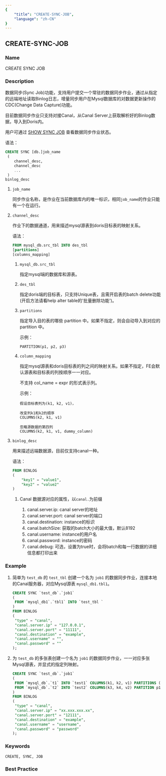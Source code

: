 ```yaml
---
{
    "title": "CREATE-SYNC-JOB",
    "language": "zh-CN"
}
---
```


<!--
Licensed to the Apache Software Foundation (ASF) under one
or more contributor license agreements.  See the NOTICE file
distributed with this work for additional information
regarding copyright ownership.  The ASF licenses this file
to you under the Apache License, Version 2.0 (the
"License"); you may not use this file except in compliance
with the License.  You may obtain a copy of the License at

  http://www.apache.org/licenses/LICENSE-2.0

Unless required by applicable law or agreed to in writing,
software distributed under the License is distributed on an
"AS IS" BASIS, WITHOUT WARRANTIES OR CONDITIONS OF ANY
KIND, either express or implied.  See the License for the
specific language governing permissions and limitations
under the License.
-->

## CREATE-SYNC-JOB

### Name

CREATE SYNC JOB

### Description

数据同步(Sync Job)功能，支持用户提交一个常驻的数据同步作业，通过从指定的远端地址读取Binlog日志，增量同步用户在Mysql数据库的对数据更新操作的CDC(Change Data Capture)功能。

目前数据同步作业只支持对接Canal，从Canal Server上获取解析好的Binlog数据，导入到Doris内。

用户可通过 [SHOW SYNC JOB](../../../../sql-manual/sql-reference/Show-Statements/SHOW-SYNC-JOB.html) 查看数据同步作业状态。

语法：

```sql
CREATE SYNC [db.]job_name
 (
 	channel_desc,
 	channel_desc
 	...
 )
binlog_desc
```

1. `job_name`

   同步作业名称，是作业在当前数据库内的唯一标识，相同`job_name`的作业只能有一个在运行。

2. `channel_desc`

   作业下的数据通道，用来描述mysql源表到doris目标表的映射关系。

   语法：

   ```sql
   FROM mysql_db.src_tbl INTO des_tbl
   [partitions]
   [columns_mapping]
   ```

   1. `mysql_db.src_tbl`

      指定mysql端的数据库和源表。

   2. `des_tbl`

      指定doris端的目标表，只支持Unique表，且需开启表的batch delete功能(开启方法请看help alter table的'批量删除功能')。

   3. `partitions`

      指定导入目的表的哪些 partition 中。如果不指定，则会自动导入到对应的 partition 中。

      示例：

      ```
      PARTITION(p1, p2, p3)
      ```

   4. `column_mapping`

      指定mysql源表和doris目标表的列之间的映射关系。如果不指定，FE会默认源表和目标表的列按顺序一一对应。

      不支持 col_name = expr 的形式表示列。

      示例：

      ```
      假设目标表列为(k1, k2, v1)，
      
      改变列k1和k2的顺序
      COLUMNS(k2, k1, v1)
      
      忽略源数据的第四列
      COLUMNS(k2, k1, v1, dummy_column)
      ```

3. `binlog_desc`

   用来描述远端数据源，目前仅支持canal一种。

   语法：

   ```sql
   FROM BINLOG
   (
       "key1" = "value1",
       "key2" = "value2"
   )
   ```

   1. Canal 数据源对应的属性，以`canal.`为前缀

      1. canal.server.ip: canal server的地址
      2. canal.server.port: canal server的端口
      3. canal.destination: instance的标识
      4. canal.batchSize: 获取的batch大小的最大值，默认8192
      5. canal.username: instance的用户名
      6. canal.password: instance的密码
      7. canal.debug: 可选，设置为true时，会将batch和每一行数据的详细信息都打印出来

### Example

1. 简单为 `test_db` 的 `test_tbl` 创建一个名为 `job1` 的数据同步作业，连接本地的Canal服务器，对应Mysql源表 `mysql_db1.tbl1`。

   ```SQL
   CREATE SYNC `test_db`.`job1`
   (
   	FROM `mysql_db1`.`tbl1` INTO `test_tbl `
   )
   FROM BINLOG
   (
   	"type" = "canal",
   	"canal.server.ip" = "127.0.0.1",
   	"canal.server.port" = "11111",
   	"canal.destination" = "example",
   	"canal.username" = "",
   	"canal.password" = ""
   );
   ```

2. 为 `test_db` 的多张表创建一个名为 `job1` 的数据同步作业，一一对应多张Mysql源表，并显式的指定列映射。

   ```SQL
   CREATE SYNC `test_db`.`job1`
   (
   	FROM `mysql_db`.`t1` INTO `test1` COLUMNS(k1, k2, v1) PARTITIONS (p1, p2),
   	FROM `mysql_db`.`t2` INTO `test2` COLUMNS(k3, k4, v2) PARTITION p1
   )
   FROM BINLOG
   (
   	"type" = "canal",
   	"canal.server.ip" = "xx.xxx.xxx.xx",
   	"canal.server.port" = "12111",
   	"canal.destination" = "example",
   	"canal.username" = "username",
   	"canal.password" = "password"
   );
   ```

### Keywords

    CREATE, SYNC, JOB

### Best Practice
